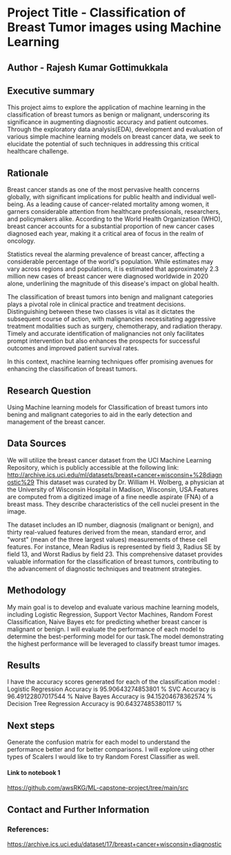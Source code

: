 # Project Title - Classification of Breast Tumor images using Machine Learning
## Author - Rajesh Kumar Gottimukkala

## Executive summary
This project aims to explore the application of machine learning in the classification of breast tumors as benign or malignant, underscoring its significance in augmenting diagnostic accuracy and patient outcomes. Through the exploratory data analysis(EDA), development and evaluation of various simple machine learning models on breast cancer data, we seek to elucidate the potential of such techniques in addressing this critical healthcare challenge.

## Rationale
Breast cancer stands as one of the most pervasive health concerns globally, with significant implications for public health and individual well-being. As a leading cause of cancer-related mortality among women, it garners considerable attention from healthcare professionals, researchers, and policymakers alike. According to the World Health Organization (WHO), breast cancer accounts for a substantial proportion of new cancer cases diagnosed each year, making it a critical area of focus in the realm of oncology.

Statistics reveal the alarming prevalence of breast cancer, affecting a considerable percentage of the world's population. While estimates may vary across regions and populations, it is estimated that approximately 2.3 million new cases of breast cancer were diagnosed worldwide in 2020 alone, underlining the magnitude of this disease's impact on global health.

The classification of breast tumors into benign and malignant categories plays a pivotal role in clinical practice and treatment decisions. Distinguishing between these two classes is vital as it dictates the subsequent course of action, with malignancies necessitating aggressive treatment modalities such as surgery, chemotherapy, and radiation therapy. Timely and accurate identification of malignancies not only facilitates prompt intervention but also enhances the prospects for successful outcomes and improved patient survival rates.

In this context, machine learning techniques offer promising avenues for enhancing the classification of breast tumors.

## Research Question
Using Machine learning models for Classification of breast tumors into bening and malignant categories to aid in the early detection and management of the breast cancer.

## Data Sources
We will utilize the breast cancer dataset from the UCI Machine Learning Repository, which is publicly accessible at the following link: http://archive.ics.uci.edu/ml/datasets/breast+cancer+wisconsin+%28diagnostic%29 This dataset was curated by Dr. William H. Wolberg, a physician at the University of Wisconsin Hospital in Madison, Wisconsin, USA.Features are computed from a digitized image of a fine needle aspirate (FNA) of a breast mass. They describe
characteristics of the cell nuclei present in the image.

The dataset includes an ID number, diagnosis (malignant or benign), and thirty real-valued features derived from the mean, standard error, and "worst" (mean of the three largest values) measurements of these cell features. For instance, Mean Radius is represented by field 3, Radius SE by field 13, and Worst Radius by field 23. This comprehensive dataset provides valuable information for the classification of breast tumors, contributing to the advancement of diagnostic techniques and treatment strategies.

## Methodology
My main goal is to develop and evaluate various machine learning models, including Logistic Regression, Support Vector Machines, Random Forest Classification, Naive Bayes etc for predicting whether breast cancer is malignant or benign. I will evaluate the performance of each model to determine the best-performing model for our task.The model demonstrating the highest performance will be leveraged to classify breast tumor images.

## Results
I have the accuracy scores generated for each of the classification model : 
Logistic Regression Accuracy is  95.90643274853801 %
SVC Accuracy is  96.49122807017544 %
Naive Bayes Accuracy is  94.15204678362574 %
Decision Tree Regression Accuracy is  90.64327485380117 %

## Next steps
Generate the confusion matrix for each model to understand the performance better and for better comparisons.
I will explore using other types of Scalers
I would like to try Random Forest Classifier as well.


#### Link to notebook 1 
https://github.com/awsRKG/ML-capstone-project/tree/main/src
## Contact and Further Information

### References: 
https://archive.ics.uci.edu/dataset/17/breast+cancer+wisconsin+diagnostic
